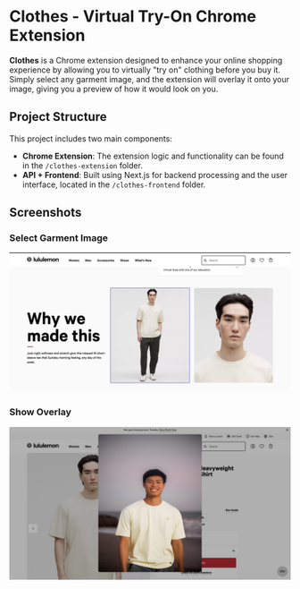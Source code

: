 # Clothes - Virtual Try-On Chrome Extension

**Clothes** is a Chrome extension designed to enhance your online shopping experience by allowing you to virtually "try on" clothing before you buy it. Simply select any garment image, and the extension will overlay it onto your image, giving you a preview of how it would look on you.

## Project Structure

This project includes two main components:

- **Chrome Extension**: The extension logic and functionality can be found in the `/clothes-extension` folder.
- **API + Frontend**: Built using Next.js for backend processing and the user interface, located in the `/clothes-frontend` folder.

## Screenshots

### Select Garment Image

![Select Garment Image](docs/select-garment-image.png)

### Show Overlay

![Show Overlay](docs/show-overlay.png)
